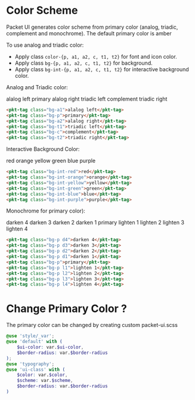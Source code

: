 # Color Scheme
Packet UI generates color scheme from primary color (analog, triadic, complement
and monochrome). The default primary color is <span class="pkt-tag">amber</span>

To use analog and triadic color:
- Apply class `color-{p, a1, a2, c, t1, t2}` for font and icon color.
- Apply class `bg-{p, a1, a2, c, t1, t2}` for background.
- Apply class `bg-int-{p, a1, a2, c, t1, t2}` for interactive background color.

Analog and Triadic color:
<div class="flex">
    <pkt-tag class="bg-a1">alalog left</pkt-tag>
    <pkt-tag class="bg-p">primary</pkt-tag>
    <pkt-tag class="bg-a2">alalog right</pkt-tag>
    <pkt-tag class="bg-t1">triadic left</pkt-tag>
    <pkt-tag class="bg-c">complement</pkt-tag>
    <pkt-tag class="bg-t2">triadic right</pkt-tag>
</div>

```html
<pkt-tag class="bg-a1">alalog left</pkt-tag>
<pkt-tag class="bg-p">primary</pkt-tag>
<pkt-tag class="bg-a2">alalog right</pkt-tag>
<pkt-tag class="bg-t1">triadic left</pkt-tag>
<pkt-tag class="bg-c">complement</pkt-tag>
<pkt-tag class="bg-t2">triadic right</pkt-tag>
```

Interactive Background Color:
<div class="flex">
    <pkt-tag class="bg-int-red">red</pkt-tag>
    <pkt-tag class="bg-int-orange">orange</pkt-tag>
    <pkt-tag class="bg-int-yellow">yellow</pkt-tag>
    <pkt-tag class="bg-int-green">green</pkt-tag>
    <pkt-tag class="bg-int-blue">blue</pkt-tag>
    <pkt-tag class="bg-int-purple">purple</pkt-tag>
</div>

```html
<pkt-tag class="bg-int-red">red</pkt-tag>
<pkt-tag class="bg-int-orange">orange</pkt-tag>
<pkt-tag class="bg-int-yellow">yellow</pkt-tag>
<pkt-tag class="bg-int-green">green</pkt-tag>
<pkt-tag class="bg-int-blue">blue</pkt-tag>
<pkt-tag class="bg-int-purple">purple</pkt-tag>
```

Monochrome for primary color):
<div class="flex">
    <pkt-tag class="bg-p d4">darken 4</pkt-tag>
    <pkt-tag class="bg-p d3">darken 3</pkt-tag>
    <pkt-tag class="bg-p d2">darken 2</pkt-tag>
    <pkt-tag class="bg-p d1">darken 1</pkt-tag>
    <pkt-tag class="bg-p">primary</pkt-tag>
    <pkt-tag class="bg-p l1">lighten 1</pkt-tag>
    <pkt-tag class="bg-p l2">lighten 2</pkt-tag>
    <pkt-tag class="bg-p l3">lighten 3</pkt-tag>
    <pkt-tag class="bg-p l4">lighten 4</pkt-tag>
</div>

```html
<pkt-tag class="bg-p d4">darken 4</pkt-tag>
<pkt-tag class="bg-p d3">darken 3</pkt-tag>
<pkt-tag class="bg-p d2">darken 2</pkt-tag>
<pkt-tag class="bg-p d1">darken 1</pkt-tag>
<pkt-tag class="bg-p">primary</pkt-tag>
<pkt-tag class="bg-p l1">lighten 1</pkt-tag>
<pkt-tag class="bg-p l2">lighten 2</pkt-tag>
<pkt-tag class="bg-p l3">lighten 3</pkt-tag>
<pkt-tag class="bg-p l4">lighten 4</pkt-tag>
```

# Change Primary Color ?
The primary color can be changed by creating custom packet-ui.scss

```scss
@use 'style/_var';
@use 'default' with (
    $ui-color: var.$ui-color,
    $border-radius: var.$border-radius
);
@use 'typography';
@use 'ui-class' with (
    $color: var.$color,
    $scheme: var.$scheme,
    $border-radius: var.$border-radius
)
```
